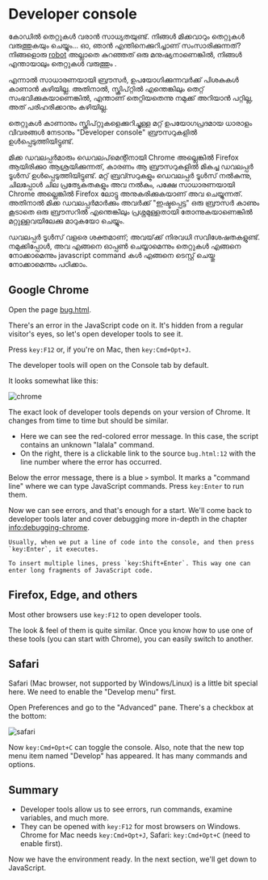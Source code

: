 # Developer console

കോഡിൽ തെറ്റുകൾ വരാൻ സാധ്യതയുണ്ട്. നിങ്ങൾ മിക്കവാറും തെറ്റുകൾ  വരുത്തുകയും ചെയ്യും... ഓ, ഞാൻ എന്തിനെക്കുറിച്ചാണ് സംസാരിക്കുന്നത്? നിങ്ങളൊരു [robot](https://en.wikipedia.org/wiki/Bender_(Futurama)) അല്ലാതെ കുറഞ്ഞത് ഒരു മനുഷ്യനാണെങ്കിൽ, നിങ്ങൾ എന്തായാലും തെറ്റുകൾ വരുത്തും .

എന്നാൽ സാധാരണയായി ബ്രൗസർ‌, ഉപയോഗിക്കുന്നവർക്ക്‌ പിശകുകൾ‌ കാണാൻ കഴിയില്ല. അതിനാൽ, സ്ക്രിപ്റ്റിൽ എന്തെങ്കിലും തെറ്റ് സംഭവിക്കുകയാണെങ്കിൽ, എന്താണ് തെറ്റിയതെന്നു നമുക്ക് അറിയാൻ പറ്റില്ല, അത് പരിഹരിക്കാനും കഴിയില്ല.

തെറ്റുകൾ കാണാനും സ്ക്രിപ്റ്റുകളെക്കുറിച്ചുള്ള മറ്റ് ഉപയോഗപ്രദമായ ധാരാളം വിവരങ്ങൾ നേടാനും "Developer console" ബ്രൗസറുകളിൽ ഉൾപ്പെടുത്തിയിട്ടുണ്ട്.

മിക്ക ഡവലപ്പർമാരും ഡെവലപ്‌മെന്റിനായി Chrome അല്ലെങ്കിൽ Firefox ആയിരിക്കുo ആശ്രയിക്കുന്നത്, കാരണം ആ ബ്രൗസറുകളിൽ മികച്ച ഡവലപ്പർ ടൂൾസ് ഉൾപ്പെടുത്തിയിട്ടുണ്ട്. മറ്റ് ബ്രവ്സറുകളും ഡെവലപ്പർ ടൂൾസ് നൽകുന്നു, ചിലപ്പോൾ ചില പ്രത്യേകതകളും അവ നൽകും, പക്ഷേ സാധാരണയായി Chrome അല്ലെങ്കിൽ Firefox ലോട്ടു അനുകരിക്കുകയാണ് അവ ചെയ്യുന്നത്. അതിനാൽ മിക്ക ഡവലപ്പർമാർക്കും അവർക്ക് "ഇഷ്ടപ്പെട്ട" ഒരു ബ്രൗസർ കാണും കൂടാതെ ഒരു ബ്രൗസറിൽ എന്തെങ്കിലും പ്രശ്നമുള്ളതായി തോന്നുകയാണെങ്കിൽ മറ്റുള്ളവയിലേക്കു മാറുകയോ ചെയ്യും.

ഡവലപ്പർ ടൂൾസ് വളരെ ശക്തമാണ്; അവയ്‌ക്ക് നിരവധി സവിശേഷതകളുണ്ട്. നമുക്കിപ്പോൾ, അവ എങ്ങനെ ഓപ്പൺ ചെയ്യാമെന്നും തെറ്റുകൾ എങ്ങനെ നോക്കാമെന്നും javascript command കൾ എങ്ങനെ ടെസ്റ്റ്  ചെയ്തു നോക്കാമെന്നും പഠിക്കാം.


## Google Chrome

Open the page [bug.html](bug.html).

There's an error in the JavaScript code on it. It's hidden from a regular visitor's eyes, so let's open developer tools to see it.

Press `key:F12` or, if you're on Mac, then `key:Cmd+Opt+J`.

The developer tools will open on the Console tab by default.

It looks somewhat like this:

![chrome](chrome.png)

The exact look of developer tools depends on your version of Chrome. It changes from time to time but should be similar.

- Here we can see the red-colored error message. In this case, the script contains an unknown "lalala" command.
- On the right, there is a clickable link to the source `bug.html:12` with the line number where the error has occurred.

Below the error message, there is a blue `>` symbol. It marks a "command line" where we can type JavaScript commands. Press `key:Enter` to run them.

Now we can see errors, and that's enough for a start. We'll come back to developer tools later and cover debugging more in-depth in the chapter <info:debugging-chrome>.

```smart header="Multi-line input"
Usually, when we put a line of code into the console, and then press `key:Enter`, it executes.

To insert multiple lines, press `key:Shift+Enter`. This way one can enter long fragments of JavaScript code.
```

## Firefox, Edge, and others

Most other browsers use `key:F12` to open developer tools.

The look & feel of them is quite similar. Once you know how to use one of these tools (you can start with Chrome), you can easily switch to another.

## Safari

Safari (Mac browser, not supported by Windows/Linux) is a little bit special here. We need to enable the "Develop menu" first.

Open Preferences and go to the "Advanced" pane. There's a checkbox at the bottom:

![safari](safari.png)

Now `key:Cmd+Opt+C` can toggle the console. Also, note that the new top menu item named "Develop" has appeared. It has many commands and options.

## Summary

- Developer tools allow us to see errors, run commands, examine variables, and much more.
- They can be opened with `key:F12` for most browsers on Windows. Chrome for Mac needs `key:Cmd+Opt+J`, Safari: `key:Cmd+Opt+C` (need to enable first).

Now we have the environment ready. In the next section, we'll get down to JavaScript.
